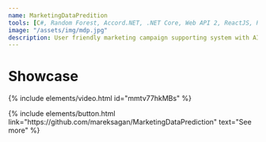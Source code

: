 ```yaml
---
name: MarketingDataPredition
tools: [C#, Random Forest, Accord.NET, .NET Core, Web API 2, ReactJS, Recharter]
image: "/assets/img/mdp.jpg"
description: User friendly marketing campaign supporting system with AI capabilities
---
```


# Showcase
{% include elements/video.html id="mmtv77hkMBs" %}

<p class="text-center">
{% include elements/button.html link="https://github.com/mareksagan/MarketingDataPrediction" text="See more" %}
</p>